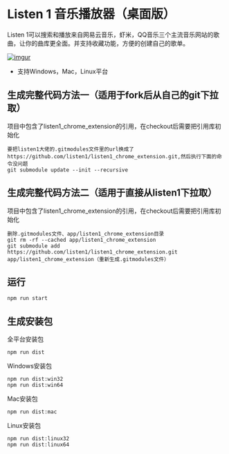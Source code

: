 Listen 1 音乐播放器（桌面版）
=========================

Listen 1可以搜索和播放来自网易云音乐，虾米，QQ音乐三个主流音乐网站的歌曲，让你的曲库更全面。并支持收藏功能，方便的创建自己的歌单。

[![imgur](http://i.imgur.com/Ae6ItmA.png)]()

* 支持Windows，Mac，Linux平台


生成完整代码方法一（适用于fork后从自己的git下拉取）
-----------
项目中包含了listen1_chrome_extension的引用，在checkout后需要把引用库初始化

    要把listen1大佬的.gitmodules文件里的url换成了https://github.com/listen1/listen1_chrome_extension.git,然后执行下面的命令没问题
    git submodule update --init --recursive
    

生成完整代码方法二（适用于直接从listen1下拉取）
-----------
项目中包含了listen1_chrome_extension的引用，在checkout后需要把引用库初始化
   
    删除.gitmodules文件、app/listen1_chrome_extension目录
    git rm -rf --cached app/listen1_chrome_extension  
    git submodule add https://github.com/listen1/listen1_chrome_extension.git  app/listen1_chrome_extension（重新生成.gitmodules文件）

运行
----

    npm run start

生成安装包
---------
全平台安装包

    npm run dist

Windows安装包

    npm run dist:win32
    npm run dist:win64
    
Mac安装包

    npm run dist:mac
    
Linux安装包

    npm run dist:linux32
    npm run dist:linux64
